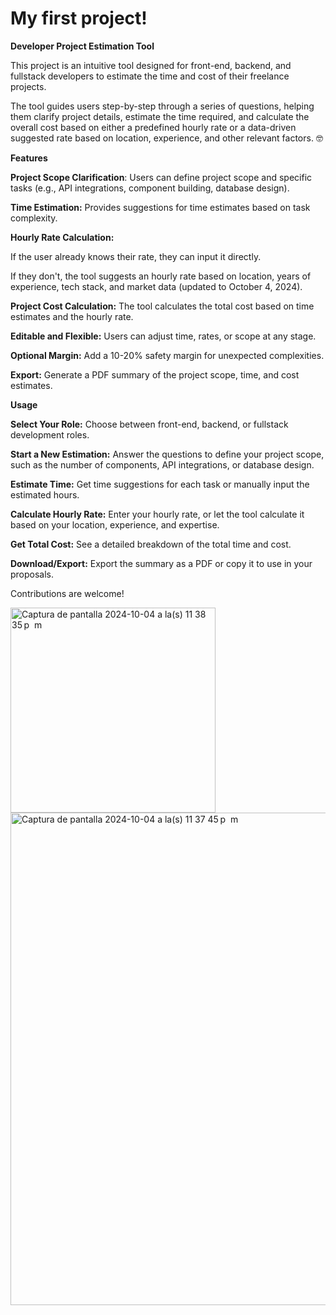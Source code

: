 # My first project!
**Developer Project Estimation Tool**

This project is an intuitive tool designed for front-end, backend, and fullstack developers to estimate the time and cost of their freelance projects. 

The tool guides users step-by-step through a series of questions, helping them clarify project details, estimate the time required, and calculate the overall cost based on either a predefined hourly rate or a data-driven suggested rate based on location, experience, and other relevant factors. 🤓


**Features**


**Project Scope Clarification**: Users can define project scope and specific tasks (e.g., API integrations, component building, database design).

**Time Estimation:** Provides suggestions for time estimates based on task complexity.

**Hourly Rate Calculation:**

If the user already knows their rate, they can input it directly.

If they don't, the tool suggests an hourly rate based on location, years of experience, tech stack, and market data (updated to October 4, 2024).


**Project Cost Calculation:** The tool calculates the total cost based on time estimates and the hourly rate.

**Editable and Flexible:** Users can adjust time, rates, or scope at any stage.

**Optional Margin:** Add a 10-20% safety margin for unexpected complexities.

**Export:** Generate a PDF summary of the project scope, time, and cost estimates.

**Usage**

**Select Your Role:** Choose between front-end, backend, or fullstack development roles.

**Start a New Estimation:** Answer the questions to define your project scope, such as the number of components, API integrations, or database design.

**Estimate Time:** Get time suggestions for each task or manually input the estimated hours.

**Calculate Hourly Rate:** Enter your hourly rate, or let the tool calculate it based on your location, experience, and expertise.

**Get Total Cost:** See a detailed breakdown of the total time and cost.

**Download/Export:** Export the summary as a PDF or copy it to use in your proposals.


Contributions are welcome!

<img width="328" alt="Captura de pantalla 2024-10-04 a la(s) 11 38 35 p  m" src="https://github.com/user-attachments/assets/213aeb2e-cf32-454e-9811-564612e59ec7">

<img width="788" alt="Captura de pantalla 2024-10-04 a la(s) 11 37 45 p  m" src="https://github.com/user-attachments/assets/59f6d8e9-b546-4e7b-b2b7-917a09557fba">

